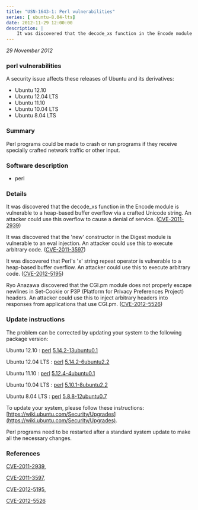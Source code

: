 ```yaml
---
title: "USN-1643-1: Perl vulnerabilities"
series: [ ubuntu-8.04-lts]
date: 2012-11-29 12:00:00
description: |
    It was discovered that the decode_xs function in the Encode module is vulnerable to a heap-based buffer overflow via a crafted Unicode string. An attacker could use this overflow to cause a denial of service. ([CVE-2011-2939](http://people.ubuntu.com/~ubuntu-security/cve/CVE-2011-2939))
--- 
```

 
 

*29 November 2012*

### perl vulnerabilities

A security issue affects these releases of Ubuntu and its derivatives:

* Ubuntu 12.10
* Ubuntu 12.04 LTS
* Ubuntu 11.10
* Ubuntu 10.04 LTS
* Ubuntu 8.04 LTS

### Summary

Perl programs could be made to crash or run programs if they receive specially crafted network traffic or other input.

### Software description

* perl 

### Details

It was discovered that the decode_xs function in the Encode module is vulnerable to a heap-based buffer overflow via a crafted Unicode string. An attacker could use this overflow to cause a denial of service. ([CVE-2011-2939](http://people.ubuntu.com/~ubuntu-security/cve/CVE-2011-2939))

It was discovered that the &#39;new&#39; constructor in the Digest module is vulnerable to an eval injection. An attacker could use this to execute arbitrary code. ([CVE-2011-3597](http://people.ubuntu.com/~ubuntu-security/cve/CVE-2011-3597))

It was discovered that Perl&#39;s &#39;x&#39; string repeat operator is vulnerable to a heap-based buffer overflow. An attacker could use this to execute arbitrary code. ([CVE-2012-5195](http://people.ubuntu.com/~ubuntu-security/cve/CVE-2012-5195))

Ryo Anazawa discovered that the CGI.pm module does not properly escape newlines in Set-Cookie or P3P (Platform for Privacy Preferences Project) headers. An attacker could use this to inject arbitrary headers into responses from applications that use CGI.pm. ([CVE-2012-5526](http://people.ubuntu.com/~ubuntu-security/cve/CVE-2012-5526)) 

### Update instructions

The problem can be corrected by updating your system to the following package version:

Ubuntu 12.10
 : [perl](https://launchpad.net/ubuntu/+source/perl) <span> [5.14.2-13ubuntu0.1](https://launchpad.net/ubuntu/+source/perl/5.14.2-13ubuntu0.1) </span> 

Ubuntu 12.04 LTS
 : [perl](https://launchpad.net/ubuntu/+source/perl) <span> [5.14.2-6ubuntu2.2](https://launchpad.net/ubuntu/+source/perl/5.14.2-6ubuntu2.2) </span> 

Ubuntu 11.10
 : [perl](https://launchpad.net/ubuntu/+source/perl) <span> [5.12.4-4ubuntu0.1](https://launchpad.net/ubuntu/+source/perl/5.12.4-4ubuntu0.1) </span> 

Ubuntu 10.04 LTS
 : [perl](https://launchpad.net/ubuntu/+source/perl) <span> [5.10.1-8ubuntu2.2](https://launchpad.net/ubuntu/+source/perl/5.10.1-8ubuntu2.2) </span> 

Ubuntu 8.04 LTS
 : [perl](https://launchpad.net/ubuntu/+source/perl) <span> [5.8.8-12ubuntu0.7](https://launchpad.net/ubuntu/+source/perl/5.8.8-12ubuntu0.7) </span> 

To update your system, please follow these instructions: [https://wiki.ubuntu.com/Security/Upgrades](https://wiki.ubuntu.com/Security/Upgrades).

Perl programs need to be restarted after a standard system update to make all the necessary changes. 

### References

 
 [CVE-2011-2939](http://people.ubuntu.com/~ubuntu-security/cve/CVE-2011-2939), 

 [CVE-2011-3597](http://people.ubuntu.com/~ubuntu-security/cve/CVE-2011-3597), 

 [CVE-2012-5195](http://people.ubuntu.com/~ubuntu-security/cve/CVE-2012-5195), 

 [CVE-2012-5526](http://people.ubuntu.com/~ubuntu-security/cve/CVE-2012-5526)
 

